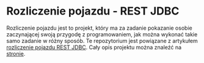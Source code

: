 # Rozliczenie pojazdu - REST JDBC
Rozliczenie pojazdu jest to projekt, który ma za zadanie pokazanie osobie zaczynającej swoją przygodę z programowaniem, jak można wykonać takie samo zadanie w różny sposób. Te repozytorium jest powiązane z artykułem <a href="https://programowanie.lomza.pl/projekty/rozliczenie-pojazdu/rozliczenie-pojazdu-rest-jdbc">rozliczenie pojazdu REST JDBC</a>. Cały opis projektu można znaleźć na <a href="https://programowanie.lomza.pl/projekty/rozliczenie-pojazdu-aplikacja/">stronie</a>.
